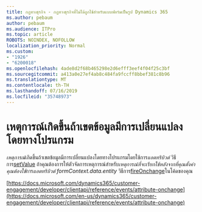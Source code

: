 ```yaml
---
title: กฎทางธุรกิจ - กฎทางธุรกิจที่ไม่ได้ถูกใช้สำหรับแบบฟอร์มเป็นรูป Dynamics 365
ms.author: pebaum
author: pebaum
ms.audience: ITPro
ms.topic: article
ROBOTS: NOINDEX, NOFOLLOW
localization_priority: Normal
ms.custom:
- "1926"
- "6200018"
ms.openlocfilehash: 4ade8d2f68b465298e2d6efff3eef4f04f25c3bf
ms.sourcegitcommit: a413a0e27ef4ab8c484fa9fccff8bbef381c8b96
ms.translationtype: MT
ms.contentlocale: th-TH
ms.lasthandoff: 07/16/2019
ms.locfileid: "35748973"
---
```

# <a name="onchange-event-does-not-occur-if-the-field-is-changed-programmatically"></a>เหตุการณ์เกิดขึ้นถ้าเขตข้อมูลมีการเปลี่ยนแปลงโดยทางโปรแกรม

*เหตุการณ์*เกิดขึ้นถ้าเขตข้อมูลมีการเปลี่ยนแปลงโดยทางโปรแกรมโดยใช้การ*แอตทริบิวต์* วิธีการ[setValue](https://docs.microsoft.com/en-us/dynamics365/customer-engagement/developer/clientapi/reference/attributes/setvalue) ถ้าคุณต้องการให้ตัวจัดการเหตุการณ์สำหรับ*เหตุการณ์ที่จะเรียกใช้หลังจากที่คุณตั้งค่าคุณต้องใช้*การ*แอตทริบิวต์ formContext.data.entity* วิธีการ[fireOnchange](https://docs.microsoft.com/en-us/dynamics365/customer-engagement/developer/clientapi/reference/attributes/fireonchange)ในโค้ดของคุณ

[https://docs.microsoft.com/dynamics365/customer-engagement/developer/clientapi/reference/events/attribute-onchange](https://docs.microsoft.com/en-us/dynamics365/customer-engagement/developer/clientapi/reference/events/attribute-onchange)
